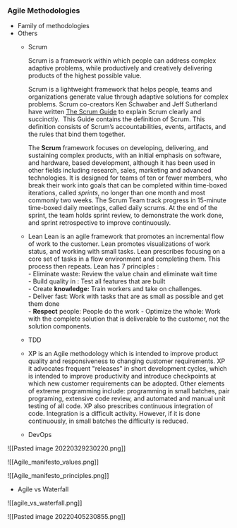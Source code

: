 ### Agile Methodologies

- Family of methodologies
- Others
	- Scrum
	
		Scrum is a framework within which people can address complex adaptive problems, while productively and creatively delivering products of the highest possible value.
		
		Scrum is a lightweight framework that helps people, teams and organizations generate value through adaptive solutions for complex problems. Scrum co-creators Ken Schwaber and Jeff Sutherland have written [The Scrum Guide](http://www.scrumguides.org/) to explain Scrum clearly and succinctly.  This Guide contains the definition of Scrum. This definition consists of Scrum’s accountabilities, events, artifacts, and the rules that bind them together. 
		
		The **Scrum** framework focuses on developing, delivering, and sustaining complex products, with an initial emphasis on software, and hardware, based development, although it has been used in other fields including research, sales, marketing and advanced technologies. It is designed for teams of ten or fewer members, who break their work into goals that can be completed within time-boxed iterations, called _sprints_, no longer than one month and most commonly two weeks. The Scrum Team track progress in 15-minute time-boxed daily meetings, called daily scrums. At the end of the sprint, the team holds sprint review, to demonstrate the work done, and sprint retrospective to improve continuously.

	- Lean
		Lean is an agile framework that promotes an incremental flow of work to the customer. Lean promotes visualizations of work status, and working with small tasks. Lean prescribes focusing on a core set of tasks in a flow environment and completing them. This process then repeats. Lean has 7 principles :			
			-   Eliminate waste: Review the value chain and eliminate wait time			    
			-   Build quality in : Test all features that are built			    
			-   Create **knowledge:** Train workers and take on challenges.			    
			-   Deliver fast: Work with tasks that are as small as possible and get them done			    
			-   **Respect** people: People do the work
			-   Optimize the whole: Work with the complete solution that is deliverable to the customer, not the solution components.
			
	- TDD
	
	- XP
		is an Agile methodology which is intended to improve product quality and responsiveness to changing customer requirements. XP it advocates frequent "releases" in short development cycles, which is intended to improve productivity and introduce checkpoints at which new customer requirements can be adopted. Other elements of extreme programming include: programming in small batches, pair programing, extensive code review, and automated and manual unit testing of all code. XP also prescribes continuous integration of code. Integration is a difficult activity. However, if it is done continuously, in small batches the difficulty is reduced.
		
	- DevOps

![[Pasted image 20220329230220.png]]

![[Agile_manifesto_values.png]]

![[Agile_manifesto_principles.png]]


- Agile vs Waterfall


![[agile_vs_waterfall.png]]

![[Pasted image 20220405230855.png]]
